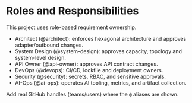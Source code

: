 Roles and Responsibilities
==========================

This project uses role-based requirement ownership.

- Architect (@architect): enforces hexagonal architecture and approves adapter/outbound changes.
- System Design (@system-design): approves capacity, topology and system-level design.
- API Owner (@api-owner): approves API contract changes.
- DevOps (@devops): CI/CD, lockfile and deployment owners.
- Security (@security): secrets, RBAC, and sensitive approvals.
- AI-Ops (@ai-ops): operates AI tooling, metrics, and artifact collection.

Add real GitHub handles (teams/users) where the `@` aliases are shown.

